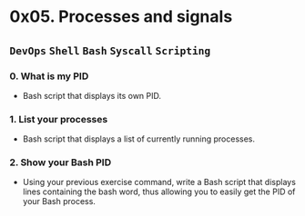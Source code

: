 # 0x05. Processes and signals

## `DevOps` `Shell` `Bash` `Syscall` `Scripting`

### 0. What is my PID
* Bash script that displays its own PID.

### 1. List your processes
* Bash script that displays a list of currently running processes.

### 2. Show your Bash PID
* Using your previous exercise command, write a Bash script that displays lines containing the bash word, thus allowing you to easily get the PID of your Bash process.
